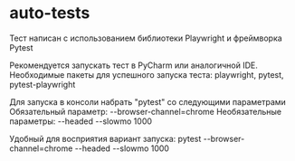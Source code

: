 # auto-tests
Тест написан с использованием библиотеки Playwright  и фреймворка Pytest 

Рекомендуется запускать тест в PyCharm или аналогичной IDE.
Необходимые пакеты для успешного запуска теста: playwright, pytest, pytest-playwright

Для запуска в консоли набрать "pytest" со следующими параметрами
Обязательный параметр: --browser-channel=chrome
Необязательные параметры: --headed --slowmo 1000

Удобный для восприятия вариант запуска: pytest --browser-channel=chrome --headed --slowmo 1000
